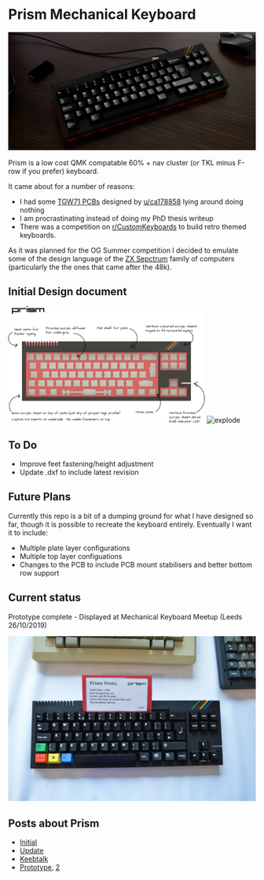 # Prism Mechanical Keyboard

![Render](images/render_main.png)

Prism is a low cost QMK compatable 60% + nav cluster (or TKL minus F-row if you prefer) keyboard.

It came about for a number of reasons:

 * I had some [TGW71 PCBs](https://www.reddit.com/r/MechanicalKeyboards/comments/5un33s/the_great_wave_custom_board/) designed by [u/ca178858](https://www.reddit.com/user/ca178858) lying around doing nothing
 * I am procrastinating instead of doing my PhD thesis writeup
 * There was a competition on [r/CustomKeyboards](https://www.reddit.com/r/CustomKeyboards/) to build retro themed keyboards.

As it was planned for the OG Summer competition I decided to emulate some of the design language of the [ZX Sepctrum](https://imgur.com/a/drfZssH) family of computers (particularly the the ones that came after the 48k).


## Initial Design document

<img src="images/design_doc.png" alt="Design Doc" width="400"/> <img src="images/animation.gif" alt="explode" width="400"/>


## To Do

* Improve feet fastening/height adjustment
* Update .dxf to include latest revision

## Future Plans

Currently this repo is a bit of a dumping ground for what I have designed so far, though it is possible to recreate the keyboard entirely. Eventually I want it to include:

* Multiple plate layer configurations
* Multiple top layer configuations
* Changes to the PCB to include PCB mount stabilisers and better bottom row support

## Current status

Prototype complete - Displayed at Mechanical Keyboard Meetup (Leeds 26/10/2019)

<img src="images/photos/dRkN5Dj.jpg" alt="MKUK Leeds">

## Posts about Prism

* [Initial](https://www.reddit.com/r/CustomKeyboards/comments/c7dlp8/ogsummer_zx_spectrum_inspired_work_in_progress/)
* [Update](https://www.reddit.com/r/CustomKeyboards/comments/cu45r6/ogsummer_prism_zx_spectrum_inspired_update/)
* [Keebtalk](https://www.keebtalk.com/t/prism-a-zx-spectrum-inspired-low-cost-acrylic-case/)
* [Prototype](https://www.reddit.com/r/MechanicalKeyboards/comments/dqqovr/rbgy/), [2](https://www.reddit.com/r/CustomKeyboards/comments/dqr5ce/prism_prototype/)